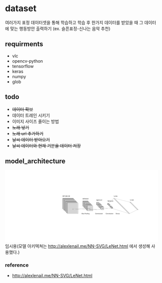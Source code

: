 # dataset
여러가지 표정 데이터셋을 통해 학습하고 학습 후 한가지 데이터를 받았을 때 그 데이터에 맞는 행동방안 출력하기 (ex. 슬픈표정-신나는 음악 추천)

## requirments
+ vlc
+ opencv-python
+ tensorflow
+ keras
+ numpy
+ glob

## todo
+ ~~데이터 확보~~
+ 데이터 트레인 시키기
+ 이미지 사이즈 줄이는 방법
+ ~~노래 넣기~~
+ ~~노래 url 추가하기~~
+ ~~날씨 데이터 받아오기~~
+ ~~날씨 데이터와 현재 기분을 데이터 저장~~

## model_architecture

![](./file/model_architecture.svg)
임시용(모델 아키텍쳐는 http://alexlenail.me/NN-SVG/LeNet.html 에서 생성해 사용했다.)

### reference
+ http://alexlenail.me/NN-SVG/LeNet.html
